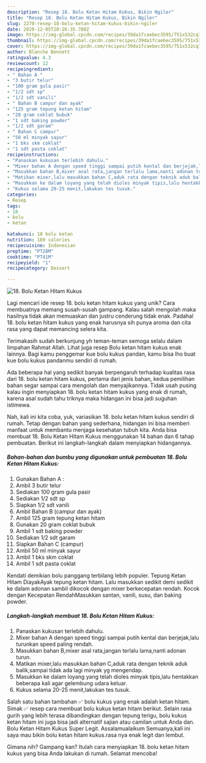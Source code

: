 ```yaml
---
description: "Resep 18. Bolu Ketan Hitam Kukus, Bikin Ngiler"
title: "Resep 18. Bolu Ketan Hitam Kukus, Bikin Ngiler"
slug: 2270-resep-18-bolu-ketan-hitam-kukus-bikin-ngiler
date: 2020-12-05T20:26:35.780Z
image: https://img-global.cpcdn.com/recipes/39da1fcaebec3595/751x532cq70/18-bolu-ketan-hitam-kukus-foto-resep-utama.jpg
thumbnail: https://img-global.cpcdn.com/recipes/39da1fcaebec3595/751x532cq70/18-bolu-ketan-hitam-kukus-foto-resep-utama.jpg
cover: https://img-global.cpcdn.com/recipes/39da1fcaebec3595/751x532cq70/18-bolu-ketan-hitam-kukus-foto-resep-utama.jpg
author: Blanche Bennett
ratingvalue: 4.3
reviewcount: 12
recipeingredient:
- " Bahan A "
- "3 butir telur"
- "100 gram gula pasir"
- "1/2 sdt sp"
- "1/2 sdt vanili"
- " Bahan B campur dan ayak"
- "125 gram tepung ketan hitam"
- "20 gram coklat bubuk"
- "1 sdt baking powder"
- "1/2 sdt garam"
- " Bahan C campur"
- "50 ml minyak sayur"
- "1 bks skm coklat"
- "1 sdt pasta coklat"
recipeinstructions:
- "Panaskan kukusan terlebih dahulu."
- "Mixer bahan A dengan speed tinggi sampai putih kental dan berjejak,lalu turunkan speed paling rendah."
- "Masukkan bahan B,mixer asal rata,jangan terlalu lama,nanti adonan turun."
- "Matikan mixer,lalu masukkan bahan C,aduk rata dengan teknik aduk balik,sampai tidak ada lagi minyak yg mengendap."
- "Masukkan ke dalam loyang yang telah dioles minyak tipis,lalu hentakkan beberapa kali agar gelembung udara keluar."
- "Kukus selama 20-25 menit,lakukan tes tusuk."
categories:
- Resep
tags:
- 18
- bolu
- ketan

katakunci: 18 bolu ketan 
nutrition: 169 calories
recipecuisine: Indonesian
preptime: "PT28M"
cooktime: "PT41M"
recipeyield: "1"
recipecategory: Dessert

---
```



![18. Bolu Ketan Hitam Kukus](https://img-global.cpcdn.com/recipes/39da1fcaebec3595/751x532cq70/18-bolu-ketan-hitam-kukus-foto-resep-utama.jpg)

Lagi mencari ide resep 18. bolu ketan hitam kukus yang unik? Cara membuatnya memang susah-susah gampang. Kalau salah mengolah maka hasilnya tidak akan memuaskan dan justru cenderung tidak enak. Padahal 18. bolu ketan hitam kukus yang enak harusnya sih punya aroma dan cita rasa yang dapat memancing selera kita.

Terimakasih sudah berkunjung yh teman-teman semoga selalu dalam limpahan Rahmat Allah. Lihat juga resep Bolu ketan hitam kukus enak lainnya. Bagi kamu penggemar kue bolu kukus pandan, kamu bisa lho buat kue bolu kukus pandanmu sendiri di rumah.

Ada beberapa hal yang sedikit banyak berpengaruh terhadap kualitas rasa dari 18. bolu ketan hitam kukus, pertama dari jenis bahan, kedua pemilihan bahan segar sampai cara mengolah dan menyajikannya. Tidak usah pusing kalau ingin menyiapkan 18. bolu ketan hitam kukus yang enak di rumah, karena asal sudah tahu triknya maka hidangan ini bisa jadi suguhan istimewa.


Nah, kali ini kita coba, yuk, variasikan 18. bolu ketan hitam kukus sendiri di rumah. Tetap dengan bahan yang sederhana, hidangan ini bisa memberi manfaat untuk membantu menjaga kesehatan tubuh kita. Anda bisa membuat 18. Bolu Ketan Hitam Kukus menggunakan 14 bahan dan 6 tahap pembuatan. Berikut ini langkah-langkah dalam menyiapkan hidangannya.

<!--inarticleads1-->

##### Bahan-bahan dan bumbu yang digunakan untuk pembuatan 18. Bolu Ketan Hitam Kukus:

1. Gunakan  Bahan A :
1. Ambil 3 butir telur
1. Sediakan 100 gram gula pasir
1. Sediakan 1/2 sdt sp
1. Siapkan 1/2 sdt vanili
1. Ambil  Bahan B (campur dan ayak)
1. Ambil 125 gram tepung ketan hitam
1. Gunakan 20 gram coklat bubuk
1. Ambil 1 sdt baking powder
1. Sediakan 1/2 sdt garam
1. Siapkan  Bahan C (campur)
1. Ambil 50 ml minyak sayur
1. Ambil 1 bks skm coklat
1. Ambil 1 sdt pasta coklat


Kendati demikian bolu panggang terbilang lebih populer. Tepung Ketan Hitam DiayakAyak tepung ketan hitam. Lalu masukkan sedikit demi sedikit ke dalam adonan sambil dikocok dengan mixer berkecepatan rendah. Kocok dengan Kecepatan RendahMasukkan santan, vanili, susu, dan baking powder. 

<!--inarticleads2-->

##### Langkah-langkah membuat 18. Bolu Ketan Hitam Kukus:

1. Panaskan kukusan terlebih dahulu.
1. Mixer bahan A dengan speed tinggi sampai putih kental dan berjejak,lalu turunkan speed paling rendah.
1. Masukkan bahan B,mixer asal rata,jangan terlalu lama,nanti adonan turun.
1. Matikan mixer,lalu masukkan bahan C,aduk rata dengan teknik aduk balik,sampai tidak ada lagi minyak yg mengendap.
1. Masukkan ke dalam loyang yang telah dioles minyak tipis,lalu hentakkan beberapa kali agar gelembung udara keluar.
1. Kukus selama 20-25 menit,lakukan tes tusuk.


Salah satu bahan tambahan ✅ bolu kukus yang enak adalah ketan hitam. Simak ✅ resep cara membuat bolu kukus ketan hitam berikut. Selain rasa gurih yang lebih terasa dibandingkan dengan tepung terigu, bolu kukus ketan hitam ini juga bisa jadi alternatif sajian atau camilan untuk Anda dan. Bolu Ketan Hitam Kukus Super Legit. Assalamualaikum Semuanya,kali ini saya mau bikin bolu ketan hitam kukus.rasa nya enak legit dan lembut. 

Gimana nih? Gampang kan? Itulah cara menyiapkan 18. bolu ketan hitam kukus yang bisa Anda lakukan di rumah. Selamat mencoba!
